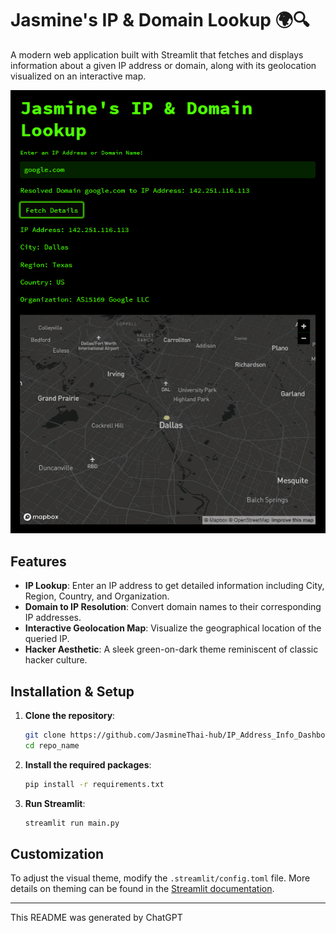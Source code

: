 # Jasmine's IP & Domain Lookup 🌍🔍

A modern web application built with Streamlit that fetches and displays information about a given IP address or domain, along with its geolocation visualized on an interactive map.

![App Screenshot](assets/app.png)  

## Features

- **IP Lookup**: Enter an IP address to get detailed information including City, Region, Country, and Organization.
- **Domain to IP Resolution**: Convert domain names to their corresponding IP addresses.
- **Interactive Geolocation Map**: Visualize the geographical location of the queried IP.
- **Hacker Aesthetic**: A sleek green-on-dark theme reminiscent of classic hacker culture.

## Installation & Setup

1. **Clone the repository**:
   ```bash
   git clone https://github.com/JasmineThai-hub/IP_Address_Info_Dashboard.git
   cd repo_name
   ```

2. **Install the required packages**:
   ```bash
   pip install -r requirements.txt
   ```

3. **Run Streamlit**:
   ```bash
   streamlit run main.py
   ```

## Customization

To adjust the visual theme, modify the `.streamlit/config.toml` file. More details on theming can be found in the [Streamlit documentation](https://docs.streamlit.io/).

---
This README was generated by ChatGPT
